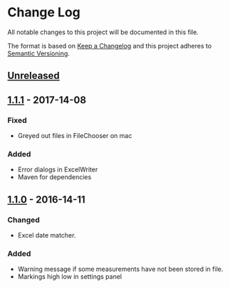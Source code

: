 # Change Log
All notable changes to this project will be documented in this file.

The format is based on [Keep a Changelog](http://keepachangelog.com/)
and this project adheres to [Semantic Versioning](http://semver.org/).

## [Unreleased]
## [1.1.1] - 2017-14-08
### Fixed
- Greyed out files in FileChooser on mac

### Added
- Error dialogs in ExcelWriter
- Maven for dependencies

## [1.1.0] - 2016-14-11

### Changed
- Excel date matcher.

### Added
- Warning message if some measurements have not been stored in file.
- Markings high low in settings panel

[Unreleased]: https://github.com/olavvatne/AutoMeasure/compare/v1.1.1...HEAD
[1.1.1]: https://github.com/olavvatne/AutoMeasure/releases/tag/v1.1.0
[1.1.0]: https://github.com/olavvatne/AutoMeasure/releases/tag/v1.0.0
